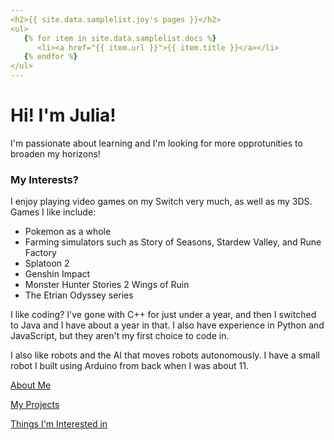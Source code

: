 ```yaml
---
<h2>{{ site.data.samplelist.joy's pages }}</h2>
<ul>
   {% for item in site.data.samplelist.docs %}
      <li><a href="{{ item.url }}">{{ item.title }}</a></li>
   {% endfor %}
</ul>
---
```


# Hi! I'm Julia!

I'm passionate about learning and I'm looking for more opprotunities to broaden my horizons!

### My Interests?

I enjoy playing video games on my Switch very much, as well as my 3DS.
Games I like include:
- Pokemon as a whole
- Farming simulators such as Story of Seasons, Stardew Valley, and Rune Factory
- Splatoon 2
- Genshin Impact
- Monster Hunter Stories 2 Wings of Ruin
- The Etrian Odyssey series

I like coding? I've gone with C++ for just under a year, and then I switched to Java and I have about a year in that. I also have experience in Python and JavaScript, but they aren't my first choice to code in.

I also like robots and the AI that moves robots autonomously. I have a small robot I built using Arduino from back when I was about 11.

[About Me](https://juliayu2002.github.io/about)

[My Projects](https://juliayu2002.github.io/projects)

[Things I'm Interested in](https://juliayu2002.github.io/interests)
